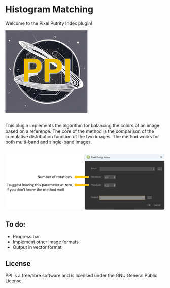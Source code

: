 # Histogram Matching
Welcome to the Pixel Putrity Index plugin!

![](/icon.png)
##
This plugin implements the algorithm for balancing the colors of an image based on a reference. The core of the method is the comparison of the cumulative distribution function of the two images. The method works for both multi-band and single-band images.
 ##
![](/ppi_explain.png)
 ## To do:
 - Progress bar
 - Implement other image formats
 - Output in vector format
 ## License

PPI is a free/libre software and is licensed under the GNU General Public License.